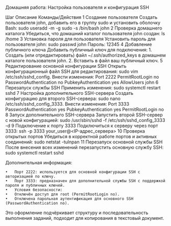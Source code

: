 Домашняя работа: Настройка пользователя и конфигурация SSH

Шаг	Описание	Команды/Действия
1	Создание пользователя	Создать пользователя john, добавить его в группу sudo и установить оболочку Bash: sudo useradd -m -g sudo -s /bin/bash john
2	Проверка домашнего каталога	Убедиться, что домашний каталог пользователя john создан: ls /home
3	Установка пароля для пользователя	Установить пароль для пользователя john: sudo passwd john Пароль: 12345
4	Добавление публичного ключа	Добавить публичный ключ для подключения: 1. Создать (или отредактировать) файл ~/.ssh/authorized_keys в домашнем каталоге пользователя john. 2. Вставить в файл ваш публичный ключ.
5	Редактирование основной конфигурации SSH	Открыть конфигурационный файл SSH для редактирования: sudo vim /etc/ssh/sshd_config. Внести изменения: Port 2222 PermitRootLogin no PasswordAuthentication no PubkeyAuthentication yes AllowUsers john
6	Перезапуск службы SSH	Применить изменения: sudo systemctl restart sshd
7	Настройка дополнительного SSH-сервера	Создать конфигурацию для второго SSH-сервера: sudo nano /etc/ssh/sshd_config_3333. Внести изменения: Port 3333 PasswordAuthentication yes PubkeyAuthentication yes PermitRootLogin no
8	Запуск дополнительного SSH-сервера	Запустить второй SSH-сервер с новой конфигурацией: sudo /usr/sbin/sshd -f /etc/ssh/sshd_config_3333 -d
9	Подключение к порту 3333	Подключиться к серверу через порт 3333: ssh -p 3333 your_user@<IP-адрес_сервера>
10	Проверка открытых портов	Убедиться в корректной работе портов и активных соединений: sudo netstat -tulnpan
11	Перезапуск основной службы SSH	После внесения всех изменений перезапустить основную службу SSH: sudo systemctl restart sshd

Дополнительная информация:

	•	Порт 2222: используется для основной конфигурации SSH с авторизацией по ключу.
	•	Порт 3333: предназначен для дополнительной службы SSH с поддержкой пароля и публичных ключей.
	•	Условия безопасности:
	•	Отключён доступ для root (PermitRootLogin no).
	•	Отключена парольная аутентификация для основного SSH (PasswordAuthentication no).

Это оформление подчёркивает структуру и последовательность выполнения заданий, подходит для копирования в текстовый документ.